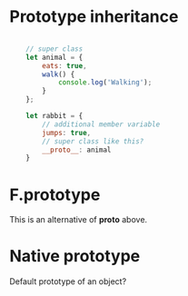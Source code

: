 # Prototype inheritance
```js

    // super class
    let animal = {
        eats: true,
        walk() {
            console.log('Walking');
        }
    };

    let rabbit = {
        // additional member variable
        jumps: true,
        // super class like this?
        __proto__: animal
    }
```

# F.prototype
This is an alternative of __proto__ above.

# Native prototype
Default prototype of an object?